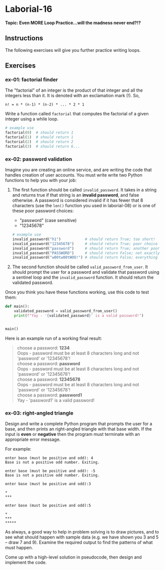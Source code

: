 # Laborial-16

**Topic: Even MORE Loop Practice...will the madness never end?!?**

## Instructions

The following exercises will give you further practice writing loops. 

## Exercises

### ex-01: factorial finder

The "factorial" of an integer is the product of that integer and all the integers less than it. It is denoted with an exclamation mark (!). So,

    n! = n * (n-1) * (n-2) * ... * 2 * 1
    
Write a function called `factorial` that computes the factorial of a given integer using a while loop. 

```python
# example use
factorial(0)  # should return 1
factorial(1)  # should return 1
factorial(2)  # should return 2
factorial(3)  # should return 6...
```

### ex-02: password validation

Imagine you are creating an online service, and are writing the code that handles creation of user accounts. 
You must write write two Python functions to help you with your job:

1. The first function should be called `invalid_password`. It takes in a string and returns true if that string is an **invalid password**, and false otherwise. A password is considered invalid if it has fewer that 8 characters (use the `len()` function you used in laborial-08) or is one of these poor password choices:  
     - "password"  (case sensitive)
     - "12345678"

    ```python
    # example use
    invalid_password("h1")           # should return True; too short!
    invalid_password("12345678")     # should return True; poor choice
    invalid_password("password")     # should return True; another poor choice
    invalid_password("PASSWORD")     # should return False; not exactly "password"
    invalid_password("w00tw00tWOO!") # should return False; everything OK!
    ```

2. The second function should be called `valid_password_from_user`. It should prompt the user for a password and validate that password using a sentinel loop and the `invalid_password` function. It should return the validated password.


Once you think you have these functions working, use this code to test them:

```python
def main():
    validated_password = valid_password_from_user()
    print(f"Yay - '{validated_password}' is a valid password!")


main()
```

Here is an example run of a working final result:

> choose a password: **1234**  
> Oops - password must be at least 8 characters long and not 'password' or '12345678'!   
> choose a password: **password**  
> Oops - password must be at least 8 characters long and not 'password' or '12345678'!  
> choose a password: **12345678**  
> Oops - password must be at least 8 characters long and not 'password' or '12345678'!  
> choose a password: **password1**  
> Yay - 'password1' is a valid password!  
        
### ex-03: right-angled triangle

Design and write a complete Python program that prompts the user for a base, and then prints an right-angled triangle with that base width. If the input is **even** or **negative** then the program must terminate with an appropriate error message. 

For example:

```text
enter base (must be positive and odd): 4
Base is not a positive odd number. Exiting.
```

```text
enter base (must be positive and odd): -5
Base is not a positive odd number. Exiting.
```

```text
enter base (must be positive and odd):3

*
***
```

```text
enter base (must be positive and odd):5

*
***
*****
```

As always, a good way to help in problem solving is to draw pictures, and to see what should happen with sample data (e.g. we have shown you 3 and 5 – draw 7 and 9). Examine the required output to find the patterns of what must happen.

Come up with a high-level solution in pseudocode, then design and implement the code. 
